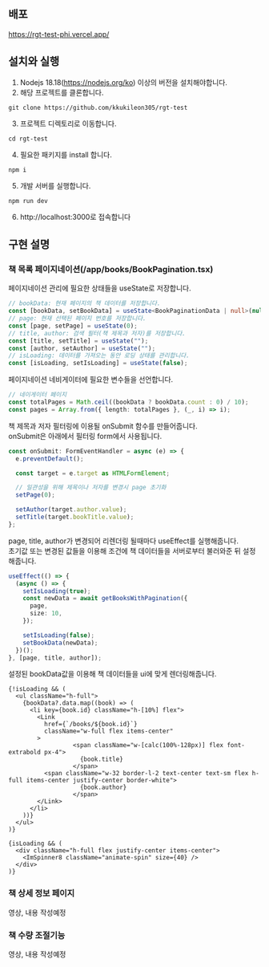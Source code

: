 ## 배포
https://rgt-test-phi.vercel.app/

## 설치와 실행

1. Nodejs 18.18(https://nodejs.org/ko) 이상의 버전을 설치해야합니다.
2. 해당 프로젝트를 클론합니다.
```aiignore
git clone https://github.com/kkukileon305/rgt-test
```
3. 프로젝트 디렉토리로 이동합니다.
```aiignore
cd rgt-test
```

4. 필요한 패키지를 install 합니다.
```aiignore
npm i
```
5. 개발 서버를 실행합니다.
```aiignore
npm run dev
```
6. http://localhost:3000로 접속합니다

## 구현 설명

### 책 목록 페이지네이션(/app/books/BookPagination.tsx)

페이지네이션 관리에 필요한 상태들을 useState로 저장합니다.
```typescript
// bookData: 현재 페이지의 책 데이터를 저장합니다.
const [bookData, setBookData] = useState<BookPaginationData | null>(null);
// page: 현재 선택된 페이지 번호를 저장합니다.
const [page, setPage] = useState(0);
// title, author: 검색 필터(책 제목과 저자)를 저장합니다.
const [title, setTitle] = useState("");
const [author, setAuthor] = useState("");
// isLoading: 데이터를 가져오는 동안 로딩 상태를 관리합니다.
const [isLoading, setIsLoading] = useState(false);
```

페이지네이션 네비게이터에 필요한 변수들을 선언합니다.
```typescript
// 네이게이터 페이지
const totalPages = Math.ceil((bookData ? bookData.count : 0) / 10);
const pages = Array.from({ length: totalPages }, (_, i) => i);
```

책 제목과 저자 필터링에 이용될 onSubmit 함수를 만들어줍니다.
<br />
onSubmit은 아래에서 필터링 form에서 사용됩니다.

```typescript
const onSubmit: FormEventHandler = async (e) => {
  e.preventDefault();

  const target = e.target as HTMLFormElement;

  // 일관성을 위해 제목이나 저자를 변경시 page 초기화
  setPage(0);

  setAuthor(target.author.value);
  setTitle(target.bookTitle.value);
};
```

page, title, author가 변경되어 리렌더링 될때마다 useEffect를 실행해줍니다.
<br/>
초기값 또는 변경된 값들을 이용해 조건에 책 데이터들을 서버로부터 불러와준 뒤 설정해줍니다.


```typescript
useEffect(() => {
  (async () => {
    setIsLoading(true);
    const newData = await getBooksWithPagination({
      page,
      size: 10,
    });

    setIsLoading(false);
    setBookData(newData);
  })();
}, [page, title, author]);
```

설정된 bookData값을 이용해 책 데이터들을 ui에 맞게 렌더링해줍니다.
```tsx
{!isLoading && (
  <ul className="h-full">
    {bookData?.data.map((book) => (
      <li key={book.id} className="h-[10%] flex">
        <Link
          href={`/books/${book.id}`}
          className="w-full flex items-center"
        >
                  <span className="w-[calc(100%-128px)] flex font-extrabold px-4">
                    {book.title}
                  </span>
          <span className="w-32 border-l-2 text-center text-sm flex h-full items-center justify-center border-white">
                    {book.author}
                  </span>
        </Link>
      </li>
    ))}
  </ul>
)}

{isLoading && (
  <div className="h-full flex justify-center items-center">
    <ImSpinner8 className="animate-spin" size={40} />
  </div>
)}
```

### 책 상세 정보 페이지
영상, 내용 작성예정

### 책 수량 조절기능
영상, 내용 작성예정
